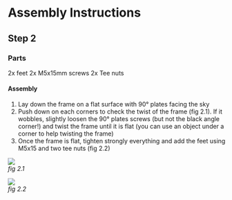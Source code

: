 # Assembly Instructions

## Step 2

### Parts

2x feet
2x M5x15mm screws
2x Tee nuts

#### Assembly

1. Lay down the frame on a flat surface with 90° plates facing the sky
1. Push down on each corners to check the twist of the frame (fig 2.1). If it wobbles, slightly loosen the 90° plates screws (but not the black angle corner!) and twist the frame until it is flat (you can use an object under a corner to help twisting the frame)
1. Once the frame is flat, tighten strongly everything and add the feet using M5x15 and two tee nuts (fig 2.2)

![](img/assembly_instructions/fig2.1.png)\
*fig 2.1*

![](img/assembly_instructions/fig2.2.png)\
*fig 2.2*